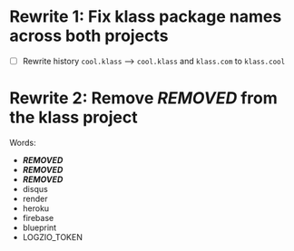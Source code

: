 # Rewrite 1: Fix klass package names across both projects

- [ ] Rewrite history `cool.klass` --> `cool.klass` and `klass.com` to `klass.cool`

# Rewrite 2: Remove ***REMOVED*** from the klass project

Words:
- ***REMOVED***
- ***REMOVED***
- ***REMOVED***
- disqus
- render
- heroku
- firebase
- blueprint
- LOGZIO_TOKEN
